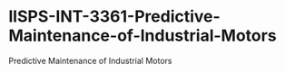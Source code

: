 # llSPS-INT-3361-Predictive-Maintenance-of-Industrial-Motors
Predictive Maintenance of Industrial Motors
